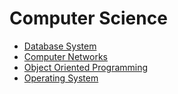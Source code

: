 # Computer Science
- [Database System](database_system/00_index.md)
- [Computer Networks](computer_networks/00_index.md)
- [Object Oriented Programming](object_oriented_programming/00_index.md)
- [Operating System](operating_system/00_index.md)
